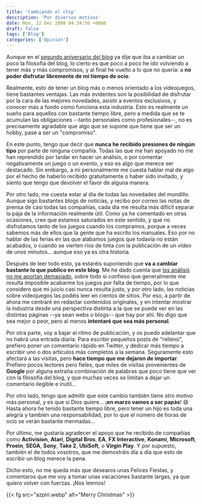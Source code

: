 ```yaml
---
title: 'Cambiando el chip'
description: 'Por diversos motivos'
date: Mon, 22 Dec 2008 04:34:56 +0000
draft: false
tags: ['Blog']
categories: ['Opinión']
---
```


Aunque en el [segundo aniversario del blog](/segundo-aniversario-del-blog/) ya dije que iba a cambiar un poco la filosofía del blog, lo cierto es que poco a poco he ido volviendo a tener más y más compromisos, y al final he vuelto a lo que no quería: a **no poder disfrutar libremente de mi tiempo de ocio**.

Realmente, esto de tener un blog más o menos orientado a los videojuegos, tiene bastantes ventajas. Las más evidentes son la posibilidad de disfrutar por la cara de las mejores novedades, asistir a eventos exclusivos, y conocer más a fondo como funciona esta industria. Esto es realmente un sueño para aquellos con bastante tiempo libre, pero a medida que se te acumulan las obligaciones --tanto personales como profesionales--, no es precisamente agradable que algo que se supone que tiene que ser un hobby, pase a ser un "compromiso".

En este punto, tengo que decir que **nunca he recibido presiones de ningún tipo** por parte de ninguna compañía. Todas las que me han apoyado no me han reprendido por tardar en hacer un análisis, o por comentar negativamente un juego o un evento, y eso es algo que merece ser destacado. Sin embargo, a mi personalmente me cuesta hablar mal de algo por el hecho de haberlo recibido gratuitamente o haber sido invitado, y siento que tengo que devolver el favor de alguna manera.

Por otro lado, me cuesta estar al día de todas las novedades del mundillo. Aunque sigo bastantes blogs de noticias, y recibo por correo las notas de prensa de casi todas las compañías, cada día me resulta más difícil separar la paja de la información realmente útil. Como ya he comentado en otras ocasiones, creo que estamos saturados en este sentido, y que no disfrutamos tanto de los juegos cuando los compramos, porque a veces sabemos más de ellos que la gente que ha escrito los manuales. Eso por no hablar de las ferias en las que alabamos juegos que todavía no están acabados, o cuando se vierten ríos de tinta con la publicación de un vídeo de unos minutos... aunque eso ya es otra historia.

Después de leer todo esto, ya estaréis suponiendo que **va a cambiar bastante lo que publico en este blog**. Me he dado cuenta que [los análisis no me aportan demasiado](http://www.gamesajare.com/2.0/2008/12/16/tirando-piedras-sobre-tejado-ajare/), sobre todo si confieso que generalmente me resulta imposible acabarme los juegos por falta de tiempo, por lo que considero que mi juicio casi nunca resulta justo, y por otro lado, las noticias sobre videojuegos las podéis leer en cientos de sitios. Por eso, a partir de ahora me centraré en redactar contenidos originales, y en intentar mostrar la industria desde una perspectiva distinta a la que se puede ver en las distintas páginas --ya sean webs o blogs-- que hay por ahí. No digo que sea mejor o peor, pero al menos **intentaré que sea más personal**.

Por otra parte, voy a bajar el ritmo de publicación, y os puedo adelantar que no habrá una entrada diaria. Para escribir pequeños posts de "relleno", prefiero poner un comentario rápido en Twitter, y dedicar más tiempo a escribir uno o dos artículos más completos a la semana. Seguramente esto afectará a las visitas, pero **hace tiempo que me dejaron de importar**. Prefiero pocos lectores pero fieles, que miles de visitas provenientes de **Google** por alguna extraña combinación de palabras que poco tiene que ver con la filosofía del blog, y que muchas veces se limitan a dejar un comentario ilegible e inútil...

Por otro lado, tengo que admitir que este cambio también tiene otro motivo más personal, y es que si Dios quiere... ¡**en marzo vamos a ser papás**! :smile: Hasta ahora he tenido bastante tiempo libre, pero tener un hijo es toda una alegría y también una responsabilidad, por lo que el número de horas de ocio se verán bastante mermadas...

Por último, me gustaría agradecer el apoyo que he recibido de compañías como **Activision**, **Atari**, **Digital Bros**, **EA**, **FX Interactive**, **Konami**, **Microsoft**, **Proein**, **SEGA**, **Sony**, **Take 2**, **UbiSoft**, o **Virgin Play**. Y por supuesto, también el de todos vosotros, que me demostráis día a día que esto de escribir un blog merece la pena.

Dicho esto, no me queda más que desearos unas Felices Fiestas, y comentaros que me voy a tomar unas vacaciones bastante largas, ya que quiero volver con fuerzas. ¡Nos leemos!

{{< fg src="azpiri.webp" alt="Merry Christmas" >}}